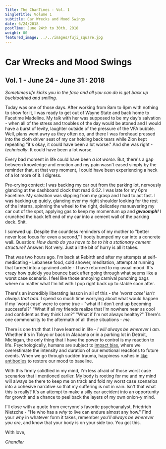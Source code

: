 ```yaml
---
Title: The ChanTimes - Vol. 1
SingleTitle: Volume 1
subtitle: Car Wrecks and Mood Swings
date: 6/24/2018
postTime: June 24th to 30th, 2018
weight: 00
featured_image: ../../images/fuji_square.jpg
---
```


# Car Wrecks and Mood Swings

## Vol. 1 - June 24 - June 31 : 2018

*Sometimes life kicks you in the face and all you can do is get back up bucktoothed and smiling.* 

Today was one of those days. After working from 8am to 6pm with nothing to show for it, I was ready to get out of Wayne State and back home to Facetime Madeline. My talk with her was supposed to be my day's salvation - when all of the stress and troubles of the day would be atoned and I would have a burst of levity, laughter outside of the pressure of the VFA bubble. Well, plans went awry as they often do, and there I was forehead pressed into the cloth driver seat of my car holding back tears while Zion kept repeating "it's okay, it could have been a lot worse." And she was right - *technically*. It could have been a lot worse. 

Every bad moment in life could have been *a lot worse*. But, there's a gap between knowledge and emotion and my pain wasn't eased simply by the reminder that, at that very moment, I could have been experiencing a heck of a lot more of it. I digress. 

Pre-crying context: I was backing my car out from the parking lot, nervously glancing at the dashboard clock that read *6:02*. I was late for my 6pm Facetime. My salvation was slipping from my grasp and I had to act fast. I was backing up quicly, glancing over my right shoulder looking for the rest of the Interns, spinning the wheel to the right, delicatley manuevering my car out of the spot, applying gas to keep my momentum up and ***gwoomph!*** I crunched the back left end of my car into a cement wall of the parking deck. Shit. 

I screwed up. Despite the countless reminders of my mother to "better never lose focus for even a second," I booty bumped my car into a concrete wall. Question: *How dumb do you have to be to hit a stationary cement structure?* Answer: Not very. Just a little bit of hurry is all it takes. 

That was two hours ago. I'm back at Rebirth and after my attempts at self-medicating - Lebanese food, cold shower, meditation, attempt at running that turned into a sprained ankle - I have returned to my usual mood. It's crazy how quickly you bounce back after going through what seems like a worst case scenario. I feel like those annoying carnival punching bags where no matter what I'm hit with I pop right back up to stable soon after. 

There's an incredibly liberating lesson in all of this - *the 'worst case' isn't always that bad.* I spend so much time worrying about what would happen if my 'worst case' were to come true - "what if I don't end up becoming successful?" "What if all my friends realize that I'm nowhere near as cool and confident as they think I am?" "What if I'm not always healthy?" There's one commonality to the aftermath of all these situations - *me.*

There is one truth that I have learned in life - <span class="highlight">*I will always be wherever I am.*</span> Whether it's in Tokyo or back in Alabama or in a parking lot in Detroit, Michigan, the only thing that I have the power to control is my reaction to life. Psychologically, humans are subject to [impact bias](http://reflectd.co/2013/12/01/the-impact-bias-this-is-why-we-overestimate-the-emotional-impact-of-future-events/), where we overestimate the intensity and duration of our emotional reactions to future events. When we go through sudden trauma, happiness rushes in [like antibodies](http://www.joeyguse.com/2016/05/louis-ck-and-happiness-antobodies.html) to restore our mood to baseline. 

With this firmly solidfied in my mind, I'm less afraid of those worst case scenarios that I mentioned earlier. My body is rooting for me and my mind will always be there to keep me on track and fold my worst case scenarios into a cohesive narrative so that my suffering is not in vain. Isn't that what this is really? It's an attempt to make a silly car accident into an opportunity for growth and a chance to peel back the layers of my own onion-y mind. 

I'll close with a quote from everyone's favorite psychoanalyst, Friedrich Nietzche - "He who has a *why* to live can endure almost any how." Find your *why* in whatever form it takes, remember *you'll always be wherever you are*, and know that your body is on your side too. You got this.

With love,

*Chandler* 